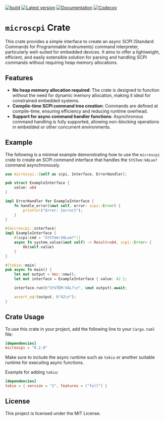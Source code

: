 [![build](https://github.com/7h0ma5/microscpi/workflows/build/badge.svg)](https://github.com/7h0ma5/microscpi/actions)
[![Latest version](https://img.shields.io/crates/v/microscpi.svg)](https://crates.io/crates/microscpi)
[![Documentation](https://img.shields.io/docsrs/microscpi)](https://docs.rs/microscpi)
[![Codecov](https://img.shields.io/codecov/c/github/7h0ma5/microscpi)](https://codecov.io/github/7h0ma5/microscpi)

# `microscpi` Crate

This crate provides a simple interface to create an async SCPI (Standard Commands for Programmable Instruments) command interpreter, particularly well-suited for embedded devices. It aims to offer a lightweight, efficient, and easily extensible solution for parsing and handling SCPI commands without requiring heap memory allocations.

## Features

- **No heap memory allocation required**: The crate is designed to function without the need for dynamic memory allocation, making it ideal for constrained embedded systems.
- **Compile-time SCPI command tree creation**: Commands are defined at compile-time, ensuring efficiency and reducing runtime overhead.
- **Support for async command handler functions**: Asynchronous command handling is fully supported, allowing non-blocking operations in embedded or other concurrent environments.

## Example

The following is a minimal example demonstrating how to use the `microscpi` crate to create an SCPI command interface that handles the `SYSTem:VALue?` command asynchronously.

```rust
use microscpi::{self as scpi, Interface, ErrorHandler};

pub struct ExampleInterface {
    value: u64
}

impl ErrorHandler for ExampleInterface {
    fn handle_error(&mut self, error: scpi::Error) {
        println!("Error: {error}");
    }
}

#[microscpi::interface]
impl ExampleInterface {
    #[scpi(cmd = "SYSTem:VALue?")]
    async fn system_value(&mut self) -> Result<u64, scpi::Error> {
        Ok(self.value)
    }
}

#[tokio::main]
pub async fn main() {
    let mut output = Vec::new();
    let mut interface = ExampleInterface { value: 42 };

    interface.run(b"SYSTEM:VAL?\n", &mut output).await;

    assert_eq!(output, b"42\n");
}
```

## Crate Usage

To use this crate in your project, add the following line to your `Cargo.toml` file:

```toml
[dependencies]
microscpi = "0.2.0"
```

Make sure to include the async runtime such as `tokio` or another suitable runtime for executing async functions. 

Example for adding `tokio`:

```toml
[dependencies]
tokio = { version = "1", features = ["full"] }
```

## License

This project is licensed under the MIT License.